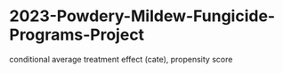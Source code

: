 # 2023-Powdery-Mildew-Fungicide-Programs-Project
conditional average treatment effect (cate), propensity score
